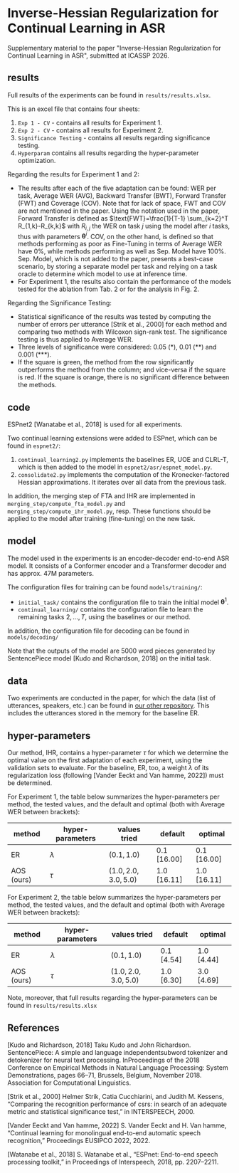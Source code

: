 # Inverse-Hessian Regularization for Continual Learning in ASR
Supplementary material to the paper "Inverse-Hessian Regularization for Continual Learning in ASR", submitted at ICASSP 2026.

## results

Full results of the experiments can be found in `results/results.xlsx`. 

This is an excel file that contains four sheets:
1. `Exp 1 - CV` - contains all results for Experiment 1.
2. `Exp 2 - CV` - contains all results for Experiment 2.
3. `Significance Testing` - contains all results regarding significance testing.
4. `Hyperparam` contains all results regarding the hyper-parameter optimization.

Regarding the results for Experiment 1 and 2: 
- The results after each of the five adaptation can be found: WER per task, Average WER (AVG), Backward Transfer (BWT), Forward Transfer (FWT) and Coverage (COV). Note that for lack of space, FWT and COV are not mentioned in the paper. Using the notation used in the paper, Forward Transfer is defined as $\text{FWT}=\frac{1}{T-1} \sum_{k=2}^T R_{1,k}-R_{k,k}$ with $R_{i,j}$ the WER on task $j$ using the model after $i$ tasks, thus with parameters $\bm{\theta}^i$. COV, on the other hand, is defined so that methods performing as poor as Fine-Tuning in terms of Average WER have $0\%$, while methods performing as well as Sep. Model have $100\%$. Sep. Model, which is not added to the paper, presents a best-case scenario, by storing a separate model per task and relying on a task oracle to determine which model to use at inference time.
- For Experiment 1, the results also contain the performance of the models tested for the ablation from Tab. 2 or for the analysis in Fig. 2.

Regarding the Significance Testing:
- Statistical significance of the results was tested by computing the number of errors per utterance [Strik et al., 2000] for each method and comparing two methods with Wilcoxon sign-rank test. The significance testing is thus applied to Average WER.
- Three levels of significance were considered: 0.05 (\*), 0.01 (\*\*) and 0.001 (\*\*\*).
- If the square is green, the method from the row significantly outperforms the method from the column; and vice-versa if the square is red. If the square is orange, there is no significant difference between the methods. 

## code

ESPnet2 [Wanatabe et al., 2018] is used for all experiments. 

Two continual learning extensions were added to ESPnet, which can be found in `espnet2/`:
1. `continual_learning2.py` implements the baselines ER, UOE and CLRL-T, which is then added to the model in `espnet2/asr/espnet_model.py`.
2. `consolidate2.py` implements the computation of the Kronecker-factored Hessian approximations. It iterates over all data from the previous task.

In addition, the merging step of FTA and IHR are implemented in `merging_step/compute_fta_model.py` and `merging_step/compute_ihr_model.py`, resp. These functions should be applied to the model after training (fine-tuning) on the new task.

## model

The model used in the experiments is an encoder-decoder end-to-end ASR model. It consists of a Conformer encoder and a Transformer decoder and has approx. 47M parameters. 

The configuration files for training can be found `models/training/`: 
- `initial_task/` contains the configuration file to train the initial model $\bm{\theta}^1$.
- `continual_learning/` contains the configuration file to learn the remaining tasks $2, ..., T$, using the baselines or our method.

In addition, the configuration file for decoding can be found in `models/decoding/`

Note that the outputs of the model are 5000 word pieces generated by SentencePiece model [Kudo and Richardson, 2018] on the initial task.  

## data

Two experiments are conducted in the paper, for which the data (list of utterances, speakers, etc.) can be found in [our other repository](https://github.com/StevenVdEeckt/efficient-rehearsal-for-cl-in-asr). This includes the utterances stored in the memory for the baseline ER. 

## hyper-parameters

Our method, IHR, contains a hyper-parameter $\tau$ for which we determine the optimal value on the first adaptation of each experiment, using the validation sets to evaluate. For the baseline, ER, too, a weight $\lambda$ of its regularization loss (following [Vander Eeckt and Van hamme, 2022]) must be determined. 

For Experiment 1, the table below summarizes the hyper-parameters per method, the tested values, and the default and optimal (both with Average WER between brackets):

method  | hyper-parameters | values tried | default | optimal
------------- | ------------- | ------------- | ------------- | ------------- 
ER | $\lambda$ | $(0.1, 1.0)$ | $0.1$ $[16.00]$ | $0.1$ $[16.00]$
AOS (ours) | $\tau$ | $(1.0, 2.0, 3.0, 5.0)$ | $1.0$ $[16.11]$ | $1.0$ $[16.11]$

For Experiment 2, the table below summarizes the hyper-parameters per method, the tested values, and the default and optimal (both with Average WER between brackets):

method  | hyper-parameters | values tried | default | optimal
------------- | ------------- | ------------- | ------------- | ------------- 
ER | $\lambda$ | $(0.1, 1.0)$ | $0.1$ $[4.54]$ | $1.0$ $[4.44]$
AOS (ours) | $\tau$ | $(1.0, 2.0, 3.0, 5.0)$ | $1.0$ $[6.30]$ | $3.0$ $[4.69]$

Note, moreover, that full results regarding the hyper-parameters can be found in `results/results.xlsx`

## References 

[Kudo and Richardson, 2018] Taku Kudo and John Richardson. SentencePiece: A simple and language independentsubword tokenizer and detokenizer for neural text processing. InProceedings of the 2018 Conference on Empirical Methods in Natural Language Processing: System Demonstrations, pages 66–71, Brussels, Belgium, November 2018. Association for Computational Linguistics.

[Strik et al., 2000] Helmer Strik, Catia Cucchiarini, and Judith M. Kessens, “Comparing the recognition performance of csrs: in search of an adequate metric and statistical significance test,” in INTERSPEECH, 2000.

[Vander Eeckt and Van hamme, 2022] S. Vander Eeckt and H. Van hamme, “Continual learning for monolingual end-to-end automatic speech recognition,” Proceedings EUSIPCO 2022, 2022.

[Watanabe et al., 2018] S. Watanabe et al., “ESPnet: End-to-end speech processing toolkit,” in Proceedings of Interspeech, 2018, pp. 2207–2211. 


